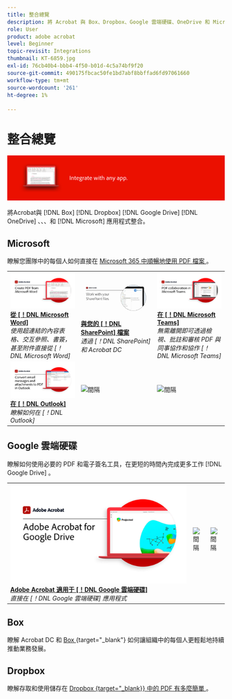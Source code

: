 ```yaml
---
title: 整合總覽
description: 將 Acrobat 與 Box、Dropbox、Google 雲端硬碟、OneDrive 和 Microsoft 應用程式整合
role: User
product: adobe acrobat
level: Beginner
topic-revisit: Integrations
thumbnail: KT-6859.jpg
exl-id: 76cb40b4-bbb4-4f50-b01d-4c5a74bf9f20
source-git-commit: 490175fbcac50fe1bd7abf8bbffad6fd97061660
workflow-type: tm+mt
source-wordcount: '261'
ht-degree: 1%

---
```


# 整合總覽

![Acrobat整合影像](../assets/Hero-Integrate.png)

將Acrobat與 [!DNL Box] [!DNL Dropbox] [!DNL Google Drive] [!DNL OneDrive] 、、、和 [!DNL Microsoft] 應用程式整合。

## Microsoft

瞭解您團隊中的每個人如何直接在 [ Microsoft 365 中順暢地使用 PDF 檔案 ](https://www.adobe.com/documentcloud/integrations/microsoft-office-365.html) 。

<table style="table-layout:fixed">
<tr>
  <td>
    <a href="createfromword.md">
      <img alt="從 Microsoft Word 建立 PDF 檔案" src="../assets/CreateWord.png" />
    </a>
    <div>
    <a href="createfromword.md"><strong>從 [！DNL Microsoft Word]</strong></a>
    </div>
    <em>使用超連結的內容表格、交互參照、書簽，甚至附件直接從 [！DNL Microsoft Word]</em>
    <br>
  </td>
  <td>
    <a href="acrobatandsp.md">
      <img alt="與您的 [！DNL SharePoint] 檔案" src="../assets/SharePoint.png" />
    </a>
    <div>
    <a href="acrobatandsp.md"><strong>與您的 [！DNL SharePoint] 檔案</strong></a>
    </div>
    <em>透過 [！DNL SharePoint] 和 Acrobat DC</em>
    <br>
  </td>  
  <td>
    <a href="acrobatandteams.md">
      <img alt="在 [！DNL Microsoft Teams]" src="../assets/MicrosoftTeams.png" />
    </a>
    <div>
    <a href="acrobatandteams.md"><strong>在 [！DNL Microsoft Teams]</strong></a>
    </div>
    <em>無需離開即可透過檢視、批註和審核 PDF 與同事協作和協作 [！DNL Microsoft Teams]</em>
    <br>
  </td>
</tr>
<tr>
  <td>
    <a href="outlook.md">
      <img alt="在 Outlook 中將電子郵件訊息和附件轉換為 PDF" src="../assets/Outlook.jpg" />
    </a>
    <div>
    <a href="outlook.md"><strong>在 [！DNL Outlook]</strong></a>
    </div>
    <em>瞭解如何在 [！DNL Outlook]</em>
    <br>
  </td>
  <td>
   <img alt="間隔" src="../assets/Grayspacer.png" />
    <div>
    <br>
  </td>
  <td>
   <img alt="間隔" src="../assets/Grayspacer.png" />
    <div>
    <br>
  </td>
</tr>
</table>

## Google 雲端硬碟

瞭解如何使用必要的 PDF 和電子簽名工具，在更短的時間內完成更多工作 [!DNL Google Drive] 。

<table style="table-layout:fixed">
<tr>
  <td>
    <a href="acrobatandgoogle.md">
      <img alt="Google 雲端硬碟的Adobe Acrobat" src="../assets/acrobatgoogle.jpg" />
    </a>
    <div>
    <a href="acrobatandgoogle.md"><strong>Adobe Acrobat 適用于 [！DNL Google 雲端硬碟]</strong></a>
    </div>
    <em>直接在 [！DNL Google 雲端硬碟] 應用程式</em>
    <br>
  </td>
  <td>
   <img alt="間隔" src="../assets/Whitespacer.png" />
    <div>
    <br>
  </td>
  <td>
   <img alt="間隔" src="../assets/Whitespacer.png" />
    <div>
    <br>
  </td>
</tr>
</table>

## Box

瞭解 Acrobat DC 和 [ Box ](https://www.adobe.com/documentcloud/integrations/box.html) {target=&quot;_blank&quot;} 如何讓組織中的每個人更輕鬆地持續推動業務發展。

## Dropbox

瞭解存取和使用儲存在 [ Dropbox {target=&quot;_blank}} 中的 PDF 有多麼簡單 ](https://www.adobe.com/documentcloud/integrations/dropbox.html) 。
